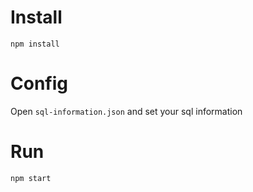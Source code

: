 # Install

`npm install`

# Config

Open `sql-information.json` and set your sql information

# Run

`npm start`